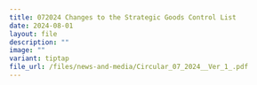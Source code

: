 ```yaml
---
title: 072024 Changes to the Strategic Goods Control List
date: 2024-08-01
layout: file
description: ""
image: ""
variant: tiptap
file_url: /files/news-and-media/Circular_07_2024__Ver_1_.pdf
---
```

